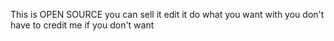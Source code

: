 This is OPEN SOURCE
you can sell it
edit it
do what you want with
you don't have to credit me if you don't want
